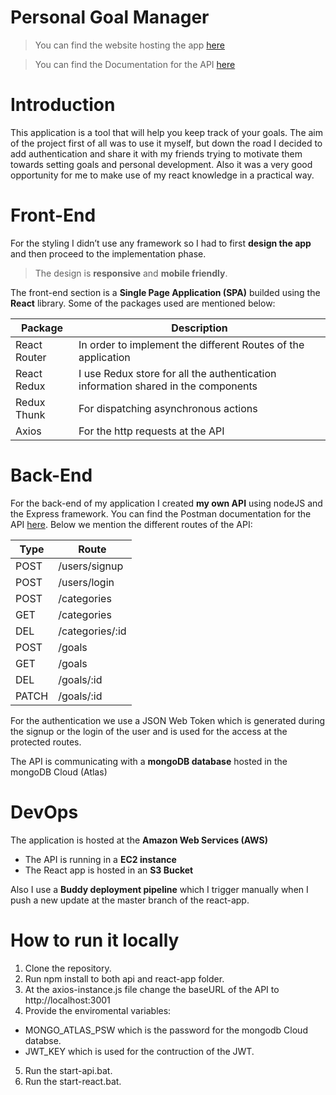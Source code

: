 
# Personal Goal Manager

> You can find the website hosting the app [here](http://personal-goal-manager.s3-website.eu-central-1.amazonaws.com/) 

> You can find the Documentation for the API [here](https://documenter.getpostman.com/view/12163449/TVRn36nm#intro) 

# Introduction

This application is a tool that will help you keep track of your goals. The aim of the project first of all was to use it
myself, but down the road I decided to add authentication and share it with my friends trying to motivate them towards setting
goals and personal development. Also it was a very good opportunity for me to make use of my react knowledge in a practical
way.

# Front-End

For the styling I didn’t  use any framework so I had to first **design the app** and then proceed to the implementation phase.

> The design is **responsive** and **mobile friendly**.

The front-end section is a **Single Page Application (SPA)** builded using the **React** library. 
Some of the packages used are mentioned below:

| Package | Description |
| ----------- | ----------- |
| React Router | In order to implement the different Routes of the application |
| React Redux | I use Redux store for all the authentication information shared in the components|
| Redux Thunk | For dispatching asynchronous actions |
| Axios | For the http requests at the API |



# Back-End

For the back-end of my application I created **my own API** using nodeJS and the Express framework. You can find the Postman documentation for the API [here](https://documenter.getpostman.com/view/12163449/TVRn36nm#intro). Below we mention the different routes of the API:

| Type | Route |
| ----------- | ----------- |
| POST | /users/signup |
| POST | /users/login |
| POST | /categories |
| GET | /categories |
| DEL | /categories/:id |
| POST | /goals |
| GET | /goals |
| DEL | /goals/:id |
| PATCH | /goals/:id |

For the authentication we use a JSON  Web Token which is generated during the signup or the login of the user
and is used for the access at the protected routes.

The API is communicating with a **mongoDB database** hosted in the mongoDB Cloud (Atlas)


# DevOps

The application is hosted at the **Amazon Web Services (AWS)**

* The API is running in a **EC2 instance**
* The React app is hosted in an **S3 Bucket**

Also I use a **Buddy deployment pipeline** which I trigger manually when I push a new update at the master branch of the react-app.

# How to run it locally

1. Clone the repository.
2. Run npm install to both api and react-app folder.
3. At the axios-instance.js file change the baseURL of the API to http://localhost:3001
4. Provide the enviromental variables: 
  * MONGO_ATLAS_PSW which is the password for the mongodb Cloud databse.
  * JWT_KEY which is used for the contruction of the JWT.
  
5. Run the start-api.bat.
6. Run the start-react.bat.





